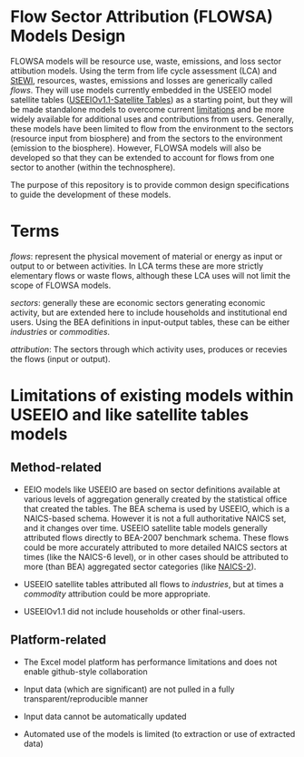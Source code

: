 # Flow Sector Attribution (FLOWSA) Models Design

FLOWSA models will be resource use, waste, emissions, and loss sector attibution models. Using the term from
life cycle assessment (LCA) and [StEWI](https://github.com/USEPA/standardizedinventories), resources, wastes,
 emissions and losses are generically called _flows_. They will use models currently embedded in the USEEIO model
satellite tables ([USEEIOv1.1-Satellite Tables](https://catalog.data.gov/dataset/useeiov1-1-satellite-tables)) as a starting point,
 but they will be made standalone models to overcome current [limitations](#Limitations-of-existing-models-within-USEEIO-and-like-satellite-tables-models) and be more widely available for additional uses and
 contributions from users. Generally, these models have been limited to flow from the environment to the sectors (resource input from biosphere)
   and from the sectors to the environment (emission to the biosphere). However, FLOWSA models will also be developed so that they can be extended
 to account for flows from one sector to another (within the technosphere).

The purpose of this repository is to provide common design specifications to guide the
development of these models.

# Terms
_flows_: represent the physical movement of material or energy as input or output to or between activities.
In LCA terms these are more strictly elementary flows or waste flows, although these LCA uses will not limit the scope of FLOWSA models.

_sectors_: generally these are economic sectors generating economic activity, but are extended
here to include households and institutional end users. Using the BEA definitions in input-output
tables, these can be either _industries_ or _commodities_.

_attribution_: The sectors through which activity uses, produces or recevies the flows (input or output).

# Limitations of existing models within USEEIO and like satellite tables models

## Method-related
- EEIO models like USEEIO are based on sector definitions available at various levels of aggregation generally
 created by the statistical office that created the tables. The BEA schema is used by USEEIO, which is a NAICS-based
 schema. However it is not a full authoritative NAICS set, and it changes over time. USEEIO satellite table models
 generally attributed flows directly to BEA-2007 benchmark schema. These flows could be more accurately attributed
 to more detailed NAICS sectors at times (like the NAICS-6 level), or in other cases should be attributed to more (than BEA)
  aggregated sector categories (like [NAICS-2](https://www.census.gov/cgi-bin/sssd/naics/naicsrch?chart=2017)).

- USEEIO satellite tables attributed all flows to _industries_, but at times a _commodity_ attribution could be more appropriate.

- USEEIOv1.1 did not include households or other final-users.

## Platform-related
- The Excel model platform has performance limitations and does not enable github-style collaboration

- Input data (which are significant) are not pulled in a fully transparent/reproducible manner

- Input data cannot be automatically updated

- Automated use of the models is limited (to extraction or use of extracted data)




